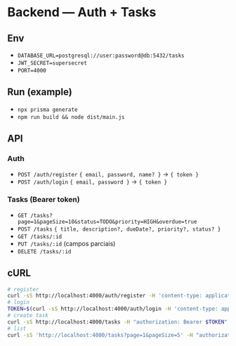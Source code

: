# Backend — Auth + Tasks
## Env
- `DATABASE_URL=postgresql://user:password@db:5432/tasks`
- `JWT_SECRET=supersecret`
- `PORT=4000`

## Run (example)
- `npx prisma generate`
- `npm run build && node dist/main.js`

## API
### Auth
- `POST /auth/register` `{ email, password, name? }` → `{ token }`
- `POST /auth/login` `{ email, password }` → `{ token }`

### Tasks (Bearer token)
- `GET /tasks?page=1&pageSize=10&status=TODO&priority=HIGH&overdue=true`
- `POST /tasks` `{ title, description?, dueDate?, priority?, status? }`
- `GET /tasks/:id`
- `PUT /tasks/:id` (campos parciais)
- `DELETE /tasks/:id`

## cURL
```bash
# register
curl -sS http://localhost:4000/auth/register -H 'content-type: application/json' -d '{"email":"test@example.com","password":"password123"}'
# login
TOKEN=$(curl -sS http://localhost:4000/auth/login -H 'content-type: application/json' -d '{"email":"test@example.com","password":"password123"}' | jq -r .token)
# create task
curl -sS http://localhost:4000/tasks -H "authorization: Bearer $TOKEN" -H 'content-type: application/json' -d '{"title":"Primeira tarefa"}'
# list
curl -sS 'http://localhost:4000/tasks?page=1&pageSize=5' -H "authorization: Bearer $TOKEN"
```
